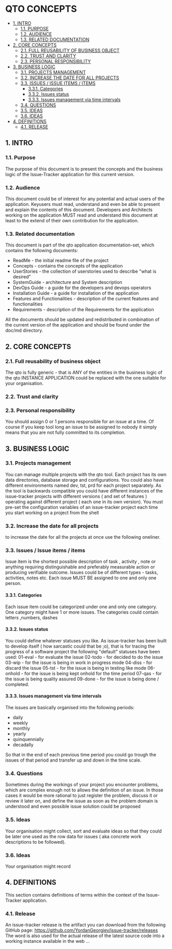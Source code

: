 #  QTO CONCEPTS
* [1. INTRO](#1-intro)
  * [1.1. PURPOSE](#11-purpose)
  * [1.2. AUDIENCE](#12-audience)
  * [1.3. RELATED DOCUMENTATION](#13-related-documentation)
* [2. CORE CONCEPTS](#2-core-concepts)
  * [2.1. FULL REUSABILITY OF BUSINESS OBJECT](#21-full-reusability-of-business-object)
  * [2.2. TRUST AND CLARITY](#22-trust-and-clarity)
  * [2.3. PERSONAL RESPONSIBILITY](#23-personal-responsibility)
* [3. BUSINESS LOGIC](#3-business-logic)
  * [3.1. PROJECTS MANAGEMENT](#31-projects-management)
  * [3.2. INCREASE THE DATE FOR ALL PROJECTS](#32-increase-the-date-for-all-projects)
  * [3.3. ISSUES / ISSUE ITEMS / ITEMS](#33-issues-/-issue-items-/-items)
    * [3.3.1. Categories](#331-categories)
    * [3.3.2. Issues status](#332-issues-status)
    * [3.3.3. Issues management via time intervals](#333-issues-management-via-time-intervals)
  * [3.4. QUESTIONS](#34-questions)
  * [3.5. IDEAS](#35-ideas)
  * [3.6. IDEAS](#36-ideas)
* [4. DEFINITIONS](#4-definitions)
  * [4.1. RELEASE](#41-release)




    

## 1. INTRO


    

### 1.1. Purpose
The purpose of this document is to present the concepts and the business logic of the Issue-Tracker application for this current version.

    

### 1.2. Audience
This document could be of interest for any potential and actual users of the application. Keyusers must read, understand and even be able to present and explain the contents of this document. 
Developers and Architects working on the application MUST read and understand this document at least to the extend of their own contribution for the application. 

    

### 1.3. Related documentation
This document is part of the qto application documentation-set, which contains the following documents:
 - ReadMe - the initial readme file of the project
 - Concepts - contains the concepts of the application
 - UserStories - the collection of userstories used to describe "what is desired"
 - SystemGuide - architecture and System description
 - DevOps Guide - a guide for the developers and devops operators
 - Installation Guide - a guide for installation of the application
 - Features and Functionalities - description of the current features and functionalities
 - Requirements - description of the Requirements for the application


All the documents should be updated and redistributed in combination of the current version of the application and should be found under the doc/md directory.


    

## 2. CORE CONCEPTS


    

### 2.1. Full reusability of business object
The qto is fully generic - that is ANY of the entities in the business logic of the qto INSTANCE APPLICATION could be replaced with the one suitable for your organisation.

    

### 2.2. Trust and clarity


    

### 2.3. Personal responsibility
You should assign 0 or 1 persons responsible for an issue at a time. Of course if you keep tool long an issue to be assigned to nobody it simply means that you are not fully committed to its completion. 

    

## 3. BUSINESS LOGIC


    

### 3.1. Projects management
You can manage multiple projects with the qto tool. Each project has its own data directories, database storage and configurations. You could also have different environments named dev, tst, prd for each project separately. 
As the tool is backwards compatible you could have different instances of the issue-tracker projects with different versions ( and set of features ) operating against different project ( each one in its own version).
You must pre-set the configuration variables of an issue-tracker project each time you start working on a project from the shell

    

### 3.2. Increase the date for all projects
to increase the date for all the projects at once use the following oneliner.

    

### 3.3. Issues / Issue items / items
Issue item is the shortest possible description of task , activity , note or anything requiring distinguishable and preferably measurable action or producing verifiable outcome.
Issues could be of different types - tasks, activities, notes etc. 
Each issue MUST BE assigned to one and only one person.

    

#### 3.3.1. Categories
Each issue item could be categorized under one and only one category. One category might have 1 or more issues. 
The categories could contain letters ,numbers, dashes

    

#### 3.3.2. Issues status
You could define whatever statuses you like. As issue-tracker has been built to develop itself ( how sarcastic could that be ;o), that is for tracing the progress of a software project the following "default" statuses have been used: 
01-eval - for evaluate the issue
02-todo - for decided to do the issue
03-wip - for the issue is being in work in progress mode
04-diss - for discard the issue
05-tst - for the issue is being in testing like mode
06-onhold - for the issue is being kept onhold for the time period
07-qas - for the issue is being quality assured 
09-done - for the issue is being done / completed. 

    

#### 3.3.3. Issues management via time intervals
The issues are basically organised into the following periods:
 - daily
 - weekly
 - monthly
 - yearly
 - quinquennially
 - decadally

So that in the end of each previous time period you could go trough the issues of that period and transfer up and down in the time scale. 

    

### 3.4. Questions
Sometimes during the workings of your project you encounter problems, which are complex enough not to allows the definition of an issue. In those cases it would be more rational to just register the problem, discuss it or review it later on, and define the issue as soon as the problem domain is understood and even possible issue solution could be proposed

    

### 3.5. Ideas
Your organisation might collect, sort and evaluate ideas so that they could be later one used as the row data for issues ( aka concrete work descriptions to be followed).

    

### 3.6. Ideas
Your organisation might record 

    

## 4. DEFINITIONS
This section contains definitions of terms within the context of the Issue-Tracker application.

    

### 4.1. Release
An issue-tracker release is the artifact you can download from the following GitHub page:
https://github.com/YordanGeorgiev/issue-tracker/releases
The word is also used for the actual release of the latest source code into a working instance available in the web ... 

    

